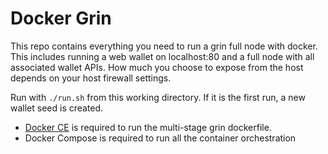 # Docker Grin

This repo contains everything you need to run a grin full node with docker. This includes running a web wallet on localhost:80 and a full node with all associated wallet APIs. How much you choose to expose from the host depends on your host firewall settings.

Run with `./run.sh` from this working directory. If it is the first run, a new wallet seed is created. 

* [Docker CE](https://docs.docker.com/install/linux/docker-ce/ubuntu/) is required to run the multi-stage grin dockerfile. 
* Docker Compose is required to run all the container orchestration
